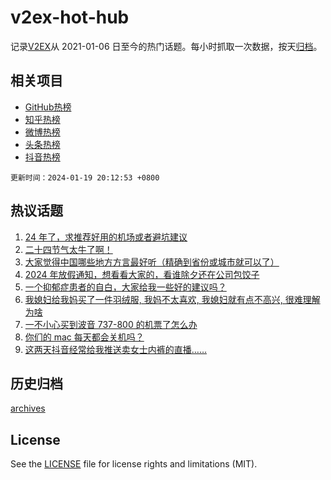 # v2ex-hot-hub

 记录[V2EX](https://www.v2ex.com/)从 2021-01-06 日至今的热门话题。每小时抓取一次数据，按天[归档](archives)。
 
 ## 相关项目

- [GitHub热榜](https://github.com/lonnyzhang423/github-hot-hub)
- [知乎热榜](https://github.com/lonnyzhang423/zhihu-hot-hub)
- [微博热榜](https://github.com/lonnyzhang423/weibo-hot-hub)
- [头条热榜](https://github.com/lonnyzhang423/toutiao-hot-hub)
- [抖音热榜](https://github.com/lonnyzhang423/douyin-hot-hub)


 `更新时间：2024-01-19 20:12:53 +0800`

## 热议话题

1. [24 年了，求推荐好用的机场或者避坑建议](https://www.v2ex.com/t/1009886)
1. [二十四节气太牛了啊！](https://www.v2ex.com/t/1009876)
1. [大家觉得中国哪些地方方言最好听（精确到省份或城市就可以了）](https://www.v2ex.com/t/1009938)
1. [2024 年放假通知，想看看大家的，看谁除夕还在公司包饺子](https://www.v2ex.com/t/1009871)
1. [一个抑郁症患者的自白，大家给我一些好的建议吗？](https://www.v2ex.com/t/1009993)
1. [我媳妇给我妈买了一件羽绒服, 我妈不太喜欢, 我媳妇就有点不高兴, 很难理解为啥](https://www.v2ex.com/t/1009789)
1. [一不小心买到波音 737-800 的机票了怎么办](https://www.v2ex.com/t/1009892)
1. [你们的 mac 每天都会关机吗？](https://www.v2ex.com/t/1009956)
1. [这两天抖音经常给我推送卖女士内裤的直播……](https://www.v2ex.com/t/1009894)

## 历史归档

[archives](archives)

## License

See the [LICENSE](LICENSE) file for license rights and limitations (MIT).
